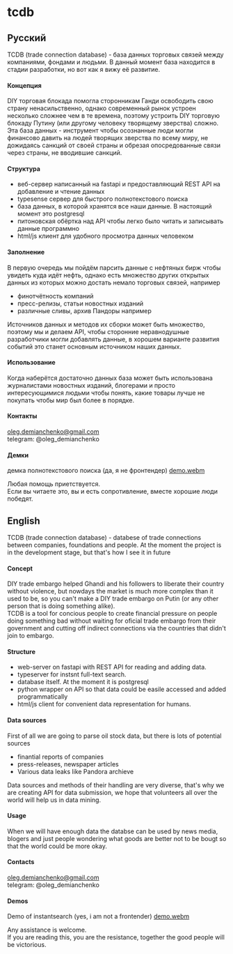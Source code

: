 # tcdb
## Русский
TCDB (trade connection database) - база данных торговых связей между компаниями, фондами и людьми. 
В данный момент база находится в стадии разработки, но вот как я вижу её развитие.
#### Концепция
DIY торговая блокада помогла сторонникам Ганди освободить свою страну ненасильственно, однако современный рынок устроен несколько сложнее чем в те времена, поэтому устроить DIY торговую блокаду Путину (или другому человеку творящему зверства) сложно.  
Эта база данных - инструмент чтобы осознанные люди могли финансово давить на людей творящих зверства по всему миру, не дожидаясь санкций от своей страны и обрезая опосредованные связи через страны, не вводившие санкций.  

#### Структура
 - веб-сервер написанный на fastapi и предоставляющий REST API на добавление и чтение данных
 - typesense сервер для быстрого полнотекстового поиска
 - база данных, в которой хранятся все наши данные. В настоящий момент это postgresql
 - питоновская обёртка над API чтобы легко было читать и записывать данные программно
 - html/js клиент для удобного просмотра данных человеком
 
 #### Заполнение
 В первую очередь мы пойдём парсить данные с нефтяных бирж чтобы увидеть куда идёт нефть, однако есть множество других открытых данных из которых можно достать немало торговых связей, например  
  - финотчётность компаний
  - пресс-релизы, статьи новостных изданий
  - различные сливы, архив Пандоры например
  
Источников данных и методов их сборки может быть множество, поэтому мы и делаем API, чтобы сторонние неравнодушные разработчики могли добавлять данные, в хорошем варианте развития событий это станет основным источником наших данных.  
#### Использование
Когда наберётся достаточно данных база может быть использована журналистами новостных изданий, блогерами и просто интересующимися людьми чтобы понять, какие товары лучше не покупать чтобы мир был более в порядке.  
#### Контакты
oleg.demianchenko@gmail.com  
telegram: @oleg_demianchenko  

#### Демки
демка полнотекстового поиска (да, я не фронтендер)
[demo.webm](https://user-images.githubusercontent.com/36077611/177140719-f1eaaf1c-123c-4127-b84c-3194c38a9583.webm)

Любая помощь приетствуется.  
Если вы читаете это, вы и есть сопротивление, вместе хорошие люди победят.
## English
TCDB (trade connection database) - databese of trade connections between companies, foundations and people.
At the moment the project is in the development stage, but that's how I see it in future
#### Concept
DIY trade embargo helped Ghandi and his followers to liberate their country without violence, but nowdays the market is much more complex than it used to be, so you can't make a DIY trade embargo on Putin (or any other person that is doing something alike).  
TCDB is a tool for concious people to create financial pressure on people doing something bad without waiting for oficial trade embargo from their government and cutting off indirect connections via the countries that didn't join to embargo.  

#### Structure
 - web-server on fastapi with REST API for reading and adding data.
 - typeserver for instsnt full-text search.
 - database itself. At the moment it is postgresql
 - python wrapper on API so that data could be easile accessed and added programmatically
 - html/js client for convenient data representation for humans.

#### Data sources
First of all we are going to parse oil stock data, but there is lots of potential sources
 - finantial reports of companies
 - press-releases, newspaper articles
 - Various data leaks like Pandora archieve
 
Data sources and methods of their handling are very diverse, that's why we are creating API for data submission, we hope that volunteers all over the world will help us in data mining.  
#### Usage
When we will have enough data the databse can be used by news media, blogers and just people wondering what goods are better not to be bougt so that the world could be more okay.  
#### Contacts
oleg.demianchenko@gmail.com  
telegram: @oleg_demianchenko  

#### Demos
Demo of instantsearch (yes, i am not a frontender)
[demo.webm](https://user-images.githubusercontent.com/36077611/177140719-f1eaaf1c-123c-4127-b84c-3194c38a9583.webm)


Any assistance is welcome.  
If you are reading this, you are the resistance, together the good people will be victorious.  
